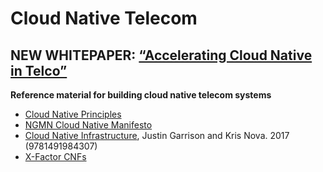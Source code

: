 # Cloud Native Telecom

## NEW WHITEPAPER: [“Accelerating Cloud Native in Telco”](whitepapers/Accelerating_Cloud_Native_in_Telco.md)


**Reference material for building cloud native telecom systems**

- [Cloud Native Principles](https://networking.cloud-native-principles.org/)
- [NGMN Cloud Native Manifesto](https://www.ngmn.org/highlight/ngmn-publishes-cloud-native-manifesto.html)
- [Cloud Native Infrastructure](https://www.oreilly.com/library/view/cloud-native-infrastructure/9781491984291/), Justin Garrison and Kris Nova. 2017 (9781491984307)
- [X-Factor CNFs](https://x.cnf.dev/)

